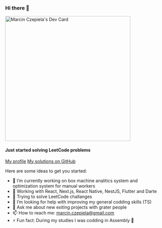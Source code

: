 ### Hi there 👋

<a href="https://app.daily.dev/CzepiMM"><img src="https://api.daily.dev/devcards/c6fb039614804b759d0a9e197b10c33f.png?r=6f0" width="400" alt="Marcin Czepiela's Dev Card"/></a>

#### Just started solving LeetCode problems
[My profile](https://leetcode.com/CzepiMM/)
[My solutions on GitHub](https://github.com/CzepiM200/algorithms-solving)

Here are some ideas to get you started:
- 🔭 I’m currently working on box machine analitics system and optimization system for manual workers
- 🌱 Working with React, Next.js, React Native, NestJS, Flutter and Darte
- 🥇 Trying to solve LeetCode challanges
- 🤔 I’m looking for help with improving my general codding skills (TS)
- 💬 Ask me about new exiting projects with grater people 
- 📫 How to reach me: marcin.czepiela@gmail.com
- ⚡ Fun fact: During my studies I was codding in Assembly 🤮

